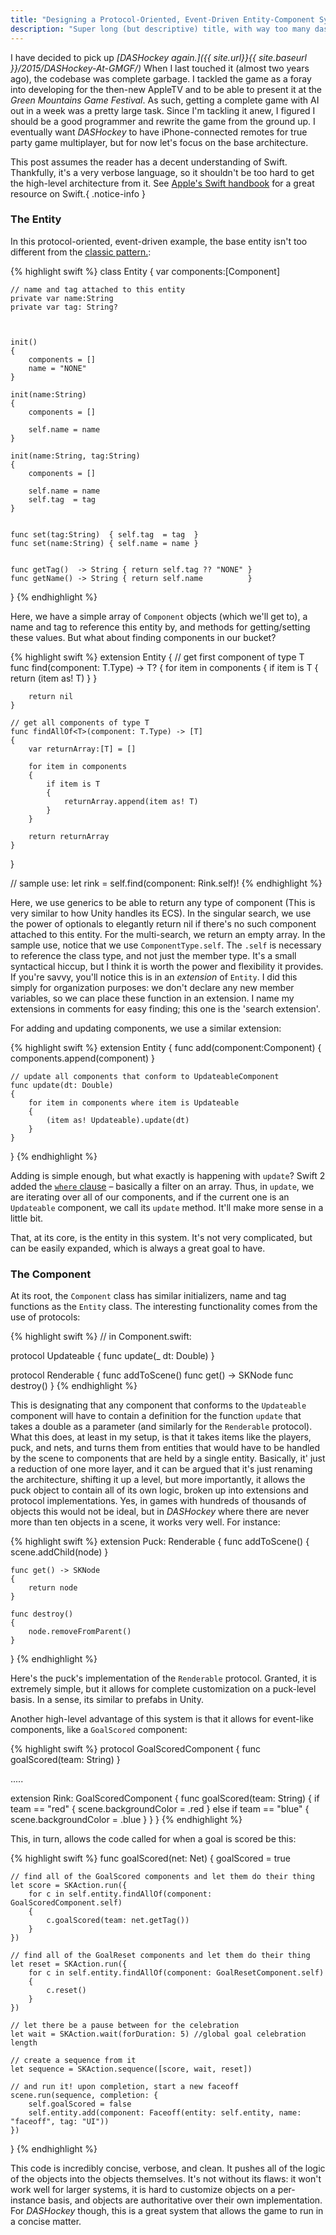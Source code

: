 ```yaml
---
title: "Designing a Protocol-Oriented, Event-Driven Entity-Component System*"
description: "Super long (but descriptive) title, with way too many dashes and buzz words. *In Swift!"
---
```


I have decided to pick up _[DASHockey again.]({{ site.url}}{{ site.baseurl }}/2015/DASHockey-At-GMGF/)_ When I last touched it (almost two years ago), the codebase was complete garbage. I tackled the game as a foray into developing for the then-new AppleTV and to be able to present it at the _Green Mountains Game Festival_. As such, getting a complete game with AI out in a week was a pretty large task. Since I'm tackling it anew, I figured I should be a good programmer and rewrite the game from the ground up. I eventually want _DASHockey_ to have iPhone-connected remotes for true party game multiplayer, but for now let's focus on the base architecture.

This post assumes the reader has a decent understanding of Swift. Thankfully, it's a very verbose language, so it shouldn't be too hard to get the high-level architecture from it. See [Apple's Swift handbook](https://swift.org/documentation/) for a great resource on Swift.{ .notice-info }

### The Entity

In this protocol-oriented, event-driven example, the base entity isn't too different from the [classic pattern.](http://gameprogrammingpatterns.com/component.html):


{% highlight swift %}
class Entity
{
    var components:[Component]

    // name and tag attached to this entity
    private var name:String
    private var tag: String?



    init()
    {
        components = []
        name = "NONE"
    }

    init(name:String)
    {
        components = []

        self.name = name
    }

    init(name:String, tag:String)
    {
        components = []

        self.name = name
        self.tag  = tag
    }


    func set(tag:String)  { self.tag  = tag  }
    func set(name:String) { self.name = name }


    func getTag()  -> String { return self.tag ?? "NONE" }
    func getName() -> String { return self.name          }
}
{% endhighlight %}

Here, we have a simple array of `Component` objects (which we'll get to), a name and tag to reference this entity by, and methods for getting/setting these values. But what about finding components in our bucket?

{% highlight swift %}
extension Entity
{
    // get first component of type T
    func find<T>(component: T.Type) -> T?
    {
        for item in components
        {
            if item is T
            {
                return (item as! T)
            }
        }

        return nil
    }

    // get all components of type T
    func findAllOf<T>(component: T.Type) -> [T]
    {
        var returnArray:[T] = []

        for item in components
        {
            if item is T
            {
                returnArray.append(item as! T)
            }
        }

        return returnArray
    }
}

// sample use:
let rink = self.find(component: Rink.self)!
{% endhighlight %}

Here, we use generics to be able to return any type of component (This is very similar to how Unity handles its ECS). In the singular search, we use the power of optionals to elegantly return nil if there's no such component attached to this entity. For the multi-search, we return an empty array. In the sample use, notice that we use `ComponentType.self`. The `.self` is necessary to reference the class type, and not just the member type. It's a small syntactical hiccup, but I think it is worth the power and flexibility it provides. If you're savvy, you'll notice this is in an _extension_ of `Entity`. I did this simply for organization purposes: we don't declare any new member variables, so we can place these function in an extension. I name my extensions in comments for easy finding; this one is the 'search extension'.

For adding and updating components, we use a similar extension:

{% highlight swift %}
extension Entity
{
    func add(component:Component)
    {
        components.append(component)
    }

    // update all components that conform to UpdateableComponent
    func update(dt: Double)
    {
        for item in components where item is Updateable
        {
            (item as! Updateable).update(dt)
        }
    }
}
{% endhighlight %}

Adding is simple enough, but what exactly is happening with `update`? Swift 2 added the [`where` clause](https://developer.apple.com/library/content/documentation/Swift/Conceptual/Swift_Programming_Language/ControlFlow.html) – basically a filter on an array. Thus, in `update`, we are iterating over all of our components, and if the current one is an `Updateable` component, we call its `update` method. It'll make more sense in a little bit.

That, at its core, is the entity in this system. It's not very complicated, but can be easily expanded, which is always a great goal to have.

### The Component

At its root, the `Component` class has similar initializers, name and tag functions as the `Entity` class. The interesting functionality comes from the use of protocols:

{% highlight swift %}
// in Component.swift:

protocol Updateable
{
    func update(_ dt: Double)
}

protocol Renderable
{
    func addToScene()
    func get() -> SKNode
    func destroy()
}
{% endhighlight %}

This is designating that any component that conforms to the `Updateable` component will have to contain a definition for the function `update` that takes a double as a parameter (and similarly for the `Renderable` protocol). What this does, at least in my setup, is that it takes items like the players, puck, and nets, and turns them from entities that would have to be handled by the scene to components that are held by a single entity. Basically, it' just a reduction of one more layer, and it can be argued that it's just renaming the architecture, shifting it up a level, but more importantly, it allows the puck object to contain all of its own logic, broken up into extensions and protocol implementations. Yes, in games with hundreds of thousands of objects this would not be ideal, but in _DASHockey_ where there are never more than ten objects in a scene, it works very well. For instance:

{% highlight swift %}
extension Puck: Renderable
{
    func addToScene()
    {
        scene.addChild(node)
    }

    func get() -> SKNode
    {
        return node
    }

    func destroy()
    {
        node.removeFromParent()
    }
}
{% endhighlight %}

Here's the puck's implementation of the `Renderable` protocol. Granted, it is extremely simple, but it allows for complete customization on a puck-level basis. In a sense, its similar to prefabs in Unity.

Another high-level advantage of this system is that it allows for event-like components, like a `GoalScored` component:


{% highlight swift %}
protocol GoalScoredComponent
{
    func goalScored(team: String)
}

.....

extension Rink: GoalScoredComponent
{
    func goalScored(team: String)
    {
        if team == "red"
        {
            scene.backgroundColor = .red
        }
        else if team == "blue"
        {
            scene.backgroundColor = .blue
        }
    }
}
{% endhighlight %}

This, in turn, allows the code called for when a goal is scored be this:

{% highlight swift %}
func goalScored(net: Net)
{
    goalScored = true

    // find all of the GoalScored components and let them do their thing
    let score = SKAction.run({
        for c in self.entity.findAllOf(component: GoalScoredComponent.self)
        {
            c.goalScored(team: net.getTag())
        }
    })

    // find all of the GoalReset components and let them do their thing
    let reset = SKAction.run({
        for c in self.entity.findAllOf(component: GoalResetComponent.self)
        {
            c.reset()
        }
    })

    // let there be a pause between for the celebration
    let wait = SKAction.wait(forDuration: 5) //global goal celebration length

    // create a sequence from it
    let sequence = SKAction.sequence([score, wait, reset])

    // and run it! upon completion, start a new faceoff
    scene.run(sequence, completion: {
        self.goalScored = false
        self.entity.add(component: Faceoff(entity: self.entity, name: "faceoff", tag: "UI"))
    })
}
{% endhighlight %}

This code is incredibly concise, verbose, and clean. It pushes all of the logic of the objects into the objects themselves. It's not without its flaws: it won't work well for larger systems, it is hard to customize objects on a per-instance basis, and objects are authoritative over their own implementation. For _DASHockey_ though, this is a great system that allows the game to run in a concise matter.

